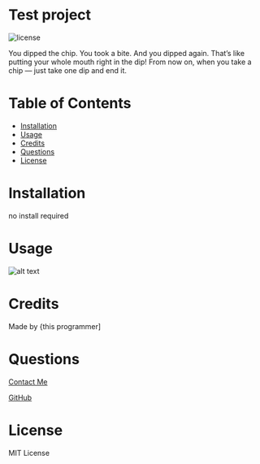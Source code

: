 # Test project
    
![license](https://img.shields.io/badge/License-MIT-blue)

You dipped the chip. You took a bite. And you dipped again. That’s like putting your whole mouth right in the dip! From now on, when you take a chip — just take one dip and end it.

# Table of Contents
    
* [Installation](#installation)
* [Usage](#usage)
* [Credits](#credits)
* [Questions](#questions)
* [License](#license)





# Installation

no install required

# Usage 

![alt text](linkilink.jpg)

# Credits

Made by {this programmer]

# Questions

[Contact Me](noemail@noemail.com)

[GitHub](https://github.com/github)

# License
    
MIT License
    




